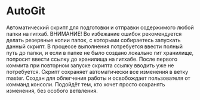 # AutoGit
Автоматический скрипт для подготовки и отправки содержимого любой папки на гитхаб. 
ВНИМАНИЕ! Во избежание ошибок рекомендуется делать резервные копии папок, с которыми собираетесь запускать данный скрипт. 
В процессе выполнения потребуется ввести полный путь до папки, и если в папке не было создано локально гит хранилище, попросит ввести ссылку до хранилища на гитхабе. 
После первого коммита при повторном запуске скрипта ссылку вводить уже не потребуется.
Скрипт сохраняет автоматически все изменения в ветку master. 
Создан для облегчения работы и освобождает пользователя от комманд консоли. 
Подойдёт тем, кто хочет просто сохранять изменения, без особого ветвления. 
